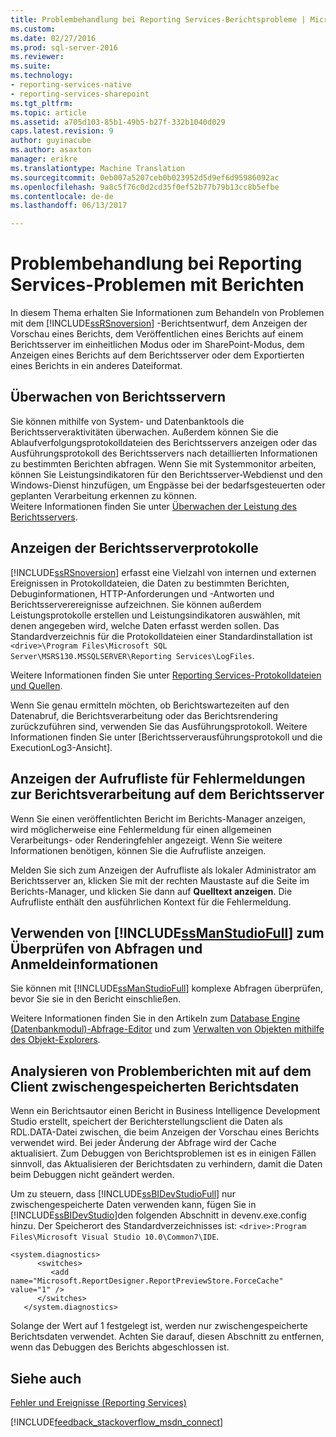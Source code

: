 ```yaml
---
title: Problembehandlung bei Reporting Services-Berichtsprobleme | Microsoft Docs
ms.custom: 
ms.date: 02/27/2016
ms.prod: sql-server-2016
ms.reviewer: 
ms.suite: 
ms.technology:
- reporting-services-native
- reporting-services-sharepoint
ms.tgt_pltfrm: 
ms.topic: article
ms.assetid: a705d103-85b1-49b5-b27f-332b1040d029
caps.latest.revision: 9
author: guyinacube
ms.author: asaxton
manager: erikre
ms.translationtype: Machine Translation
ms.sourcegitcommit: 0eb007a5207ceb0b023952d5d9ef6d95986092ac
ms.openlocfilehash: 9a8c5f76c0d2cd35f0ef52b77b79b13cc8b5efbe
ms.contentlocale: de-de
ms.lasthandoff: 06/13/2017

---
```

# <a name="troubleshoot--reporting-services-report-issues"></a>Problembehandlung bei Reporting Services-Problemen mit Berichten
In diesem Thema erhalten Sie Informationen zum Behandeln von Problemen mit dem [!INCLUDE[ssRSnoversion](../../includes/ssrsnoversion.md)] -Berichtsentwurf, dem Anzeigen der Vorschau eines Berichts, dem Veröffentlichen eines Berichts auf einem Berichtsserver im einheitlichen Modus oder im SharePoint-Modus, dem Anzeigen eines Berichts auf dem Berichtsserver oder dem Exportierten eines Berichts in ein anderes Dateiformat.  
## <a name="monitor-report-servers"></a>Überwachen von Berichtsservern  
Sie können mithilfe von System- und Datenbanktools die Berichtsserveraktivitäten überwachen. Außerdem können Sie die Ablaufverfolgungsprotokolldateien des Berichtsservers anzeigen oder das Ausführungsprotokoll des Berichtsservers nach detaillierten Informationen zu bestimmten Berichten abfragen. Wenn Sie mit Systemmonitor arbeiten, können Sie Leistungsindikatoren für den Berichtsserver-Webdienst und den Windows-Dienst hinzufügen, um Engpässe bei der bedarfsgesteuerten oder geplanten Verarbeitung erkennen zu können.  
Weitere Informationen finden Sie unter [Überwachen der Leistung des Berichtsservers](../../reporting-services/report-server/monitoring-report-server-performance.md).  
  
  
## <a name="view-the-report-server-logs"></a>Anzeigen der Berichtsserverprotokolle  
[!INCLUDE[ssRSnoversion](../../includes/ssrsnoversion.md)] erfasst eine Vielzahl von internen und externen Ereignissen in Protokolldateien, die Daten zu bestimmten Berichten, Debuginformationen, HTTP-Anforderungen und -Antworten und Berichtsserverereignisse aufzeichnen. Sie können außerdem Leistungsprotokolle erstellen und Leistungsindikatoren auswählen, mit denen angegeben wird, welche Daten erfasst werden sollen. Das Standardverzeichnis für die Protokolldateien einer Standardinstallation ist `<drive>\Program Files\Microsoft SQL Server\MSRS130.MSSQLSERVER\Reporting Services\LogFiles`.   
  
Weitere Informationen finden Sie unter [Reporting Services-Protokolldateien und Quellen](../../reporting-services/report-server/reporting-services-log-files-and-sources.md).  
  
Wenn Sie genau ermitteln möchten, ob Berichtswartezeiten auf den Datenabruf, die Berichtsverarbeitung oder das Berichtsrendering zurückzuführen sind, verwenden Sie das Ausführungsprotokoll. Weitere Informationen finden Sie unter [Berichtsserverausführungsprotokoll und die ExecutionLog3-Ansicht].   
  
## <a name="view-the-call-stack-for-report-processing-error-messages-on-the-report-server"></a>Anzeigen der Aufrufliste für Fehlermeldungen zur Berichtsverarbeitung auf dem Berichtsserver  
Wenn Sie einen veröffentlichten Bericht im Berichts-Manager anzeigen, wird möglicherweise eine Fehlermeldung für einen allgemeinen Verarbeitungs- oder Renderingfehler angezeigt. Wenn Sie weitere Informationen benötigen, können Sie die Aufrufliste anzeigen.   
  
Melden Sie sich zum Anzeigen der Aufrufliste als lokaler Administrator am Berichtsserver an, klicken Sie mit der rechten Maustaste auf die Seite im Berichts-Manager, und klicken Sie dann auf **Quelltext anzeigen**. Die Aufrufliste enthält den ausführlichen Kontext für die Fehlermeldung.  
  
## <a name="use-includessmanstudiofullincludesssmanstudiofullmd-to-verify-queries-and-credentials"></a>Verwenden von [!INCLUDE[ssManStudioFull](../../includes/ssmanstudiofull.md)] zum Überprüfen von Abfragen und Anmeldeinformationen  
Sie können mit [!INCLUDE[ssManStudioFull](../../includes/ssmanstudiofull.md)] komplexe Abfragen überprüfen, bevor Sie sie in den Bericht einschließen.   
  
Weitere Informationen finden Sie in den Artikeln zum [Database Engine (Datenbankmodul)-Abfrage-Editor](../../relational-databases/scripting/database-engine-query-editor-sql-server-management-studio.md) und zum [Verwalten von Objekten mithilfe des Objekt-Explorers](~/ssms/object/manage-objects-by-using-object-explorer.md).  
  
## <a name="analyze-problem-reports-with-report-data-cached-on-the-client"></a>Analysieren von Problemberichten mit auf dem Client zwischengespeicherten Berichtsdaten  
Wenn ein Berichtsautor einen Bericht in Business Intelligence Development Studio erstellt, speichert der Berichterstellungsclient die Daten als RDL.DATA-Datei zwischen, die beim Anzeigen der Vorschau eines Berichts verwendet wird. Bei jeder Änderung der Abfrage wird der Cache aktualisiert. Zum Debuggen von Berichtsproblemen ist es in einigen Fällen sinnvoll, das Aktualisieren der Berichtsdaten zu verhindern, damit die Daten beim Debuggen nicht geändert werden.   
  
Um zu steuern, dass [!INCLUDE[ssBIDevStudioFull](../../includes/ssbidevstudiofull.md)] nur zwischengespeicherte Daten verwenden kann, fügen Sie in [!INCLUDE[ssBIDevStudio](../../includes/ssbidevstudio.md)]den folgenden Abschnitt in devenv.exe.config hinzu. Der Speicherort des Standardverzeichnisses ist: `<drive>:Program Files\Microsoft Visual Studio 10.0\Common7\IDE`.   
  
```  
<system.diagnostics>  
      <switches>  
         <add name="Microsoft.ReportDesigner.ReportPreviewStore.ForceCache" value="1" />  
      </switches>  
   </system.diagnostics>  
```  
Solange der Wert auf 1 festgelegt ist, werden nur zwischengespeicherte Berichtsdaten verwendet. Achten Sie darauf, diesen Abschnitt zu entfernen, wenn das Debuggen des Berichts abgeschlossen ist.  
  
## <a name="see-also"></a>Siehe auch  
[Fehler und Ereignisse (Reporting Services)](../../reporting-services/troubleshooting/errors-and-events-reference-reporting-services.md)  
  
  

[!INCLUDE[feedback_stackoverflow_msdn_connect](../../includes/feedback-stackoverflow-msdn-connect.md)]



